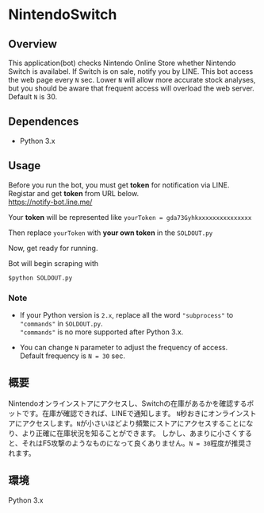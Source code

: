 # NintendoSwitch

## Overview
This application(bot) checks Nintendo Online Store whether Nintendo Switch is availabel.
If Switch is on sale, notify you by LINE.
This bot access the web page every `N` sec. 
Lower `N` will allow more accurate stock analyses, but you should be aware that frequent access will overload the web server.
Default `N` is  30.

## Dependences
- Python 3.x

## Usage
Before you run the bot, you must get **token** for notification via LINE.  
Registar and get **token** from URL below.  
https://notify-bot.line.me/

Your **token** will be represented like `yourToken = gda73Gyhkxxxxxxxxxxxxxxx`

Then replace `yourToken` with **your own token** in the `SOLDOUT.py`

Now, get ready for running.

Bot will begin scraping with
    
    $python SOLDOUT.py


### Note

- If your Python version is `2.x`, replace all the word `"subprocess"` to `"commands"` in `SOLDOUT.py`.  
`"commands"` is no more supported after Python 3.x.

- You can change `N` parameter to adjust the frequency of access.  
Default frequency is `N = 30` sec.

## 概要
Nintendoオンラインストアにアクセスし、Switchの在庫があるかを確認するボットです。在庫が確認できれば、LINEで通知します。
`N`秒おきにオンラインストアにアクセスします。`N`が小さいほどより頻繁にストアにアクセスすることになり、より正確に在庫状況を知ることができます。
しかし、あまりに小さくすると、それはF5攻撃のようなものになって良くありません。`N = 30`程度が推奨されます。

## 環境
Python 3.x
